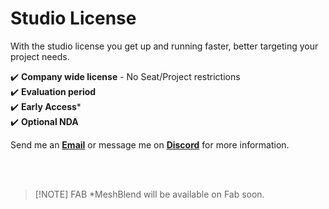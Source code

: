 
# Studio License

With the studio license you get up and running faster, better targeting your project needs.


:heavy_check_mark: **Company wide license** - No Seat/Project restrictions
<br>
:heavy_check_mark: **Evaluation period**
<br>
:heavy_check_mark: **Early Access***
<br>
:heavy_check_mark: **Optional NDA**

Send me an **[Email](mailto:tore+meshblend@lervik.com?subject=MeshBlend%20Studio%20License)** or message me on **[Discord](https://discord.com/users/149926789811011585)** for more information.

<br>
<br>

> [!NOTE] FAB
> *MeshBlend will be available on Fab soon.

